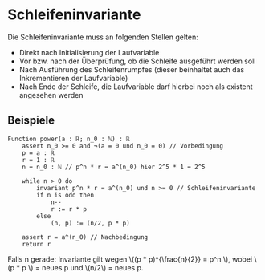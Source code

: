 # Schleifeninvariante

Die Schleifeninvariante muss an folgenden Stellen gelten:
 - Direkt nach Initialisierung der Laufvariable
 - Vor bzw. nach der Überprüfung, ob die Schleife ausgeführt werden soll
 - Nach Ausführung des Schleifenrumpfes (dieser beinhaltet auch das Inkrementieren der Laufvariable)
 - Nach Ende der Schleife, die Laufvariable darf hierbei noch als existent angesehen werden

## Beispiele

```pseudocode
Function power(a : ℝ; n_0 : ℕ) : ℝ
    assert n_0 >= 0 and ¬(a = 0 und n_0 = 0) // Vorbedingung
    p = a : ℝ
    r = 1 : ℝ
    n = n_0 : ℕ // p^n * r = a^(n_0) hier 2^5 * 1 = 2^5

    while n > 0 do
        invariant p^n * r = a^(n_0) und n >= 0 // Schleifeninvariante
        if n is odd then
            n--
            r := r * p
        else
            (n, p) := (n/2, p * p)

    assert r = a^(n_0) // Nachbedingung
    return r
```

Falls n gerade: Invariante gilt wegen \\((p * p)^{\frac{n}{2}} = p^n \\), wobei \\(p * p \\) = neues p und \\(n/2\\) = neues p.